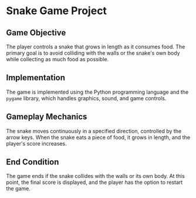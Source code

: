 # Snake Game Project

## Game Objective
The player controls a snake that grows in length as it consumes food. The primary goal is to avoid colliding with the walls or the snake's own body while collecting as much food as possible.

## Implementation
The game is implemented using the Python programming language and the `pygame` library, which handles graphics, sound, and game controls.

## Gameplay Mechanics
The snake moves continuously in a specified direction, controlled by the arrow keys. When the snake eats a piece of food, it grows in length, and the player's score increases.

## End Condition
The game ends if the snake collides with the walls or its own body. At this point, the final score is displayed, and the player has the option to restart the game.

